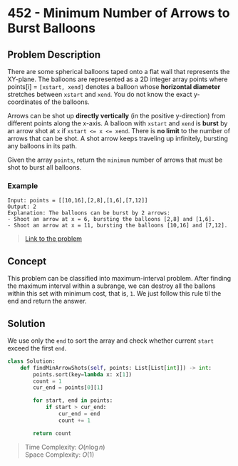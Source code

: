# 452 - Minimum Number of Arrows to Burst Balloons

## Problem Description

There are some spherical balloons taped onto a flat wall that represents the XY-plane. The balloons are represented as a 2D integer array points where $\text{points[i]}$ = `[xstart, xend]` denotes a balloon whose **horizontal diameter** stretches between `xstart` and `xend`. You do not know the exact y-coordinates of the balloons.

Arrows can be shot up **directly vertically** (in the positive y-direction) from different points along the x-axis. A balloon with `xstart` and `xend` is **burst** by an arrow shot at `x` if `xstart <= x <= xend`. There is **no limit** to the number of arrows that can be shot. A shot arrow keeps traveling up infinitely, bursting any balloons in its path.

Given the array `points`, return the `minimum` number of arrows that must be shot to burst all balloons.

### Example

```text
Input: points = [[10,16],[2,8],[1,6],[7,12]]
Output: 2
Explanation: The balloons can be burst by 2 arrows:
- Shoot an arrow at x = 6, bursting the balloons [2,8] and [1,6].
- Shoot an arrow at x = 11, bursting the balloons [10,16] and [7,12].
```

> [Link to the problem](https://leetcode.com/problems/minimum-number-of-arrows-to-burst-balloons/)

## Concept

This problem can be classified into maximum-interval problem. After finding the maximum interval within a subrange, we can destroy all the ballons within this set with minimum cost, that is, `1`. We just follow this rule til the end and return the answer.

## Solution

We use only the `end` to sort the array and check whether current `start` exceed the first `end`.

```python
class Solution:
    def findMinArrowShots(self, points: List[List[int]]) -> int:
        points.sort(key=lambda x: x[1])
        count = 1
        cur_end = points[0][1]

        for start, end in points:
            if start > cur_end:
                cur_end = end
                count += 1

        return count
```

> Time Complexity: $O(n \log n)$ \
> Space Complexity: $O(1)$
